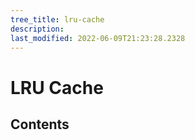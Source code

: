 ```yaml
---
tree_title: lru-cache
description: 
last_modified: 2022-06-09T21:23:28.2328
---
```


# LRU Cache

## Contents
